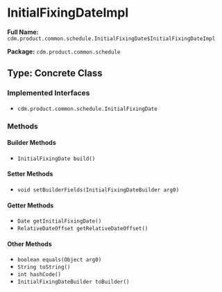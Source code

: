 # InitialFixingDateImpl

**Full Name:** `cdm.product.common.schedule.InitialFixingDate$InitialFixingDateImpl`

**Package:** `cdm.product.common.schedule`

## Type: Concrete Class

### Implemented Interfaces

- `cdm.product.common.schedule.InitialFixingDate`

### Methods

#### Builder Methods

- `InitialFixingDate build()`

#### Setter Methods

- `void setBuilderFields(InitialFixingDateBuilder arg0)`

#### Getter Methods

- `Date getInitialFixingDate()`
- `RelativeDateOffset getRelativeDateOffset()`

#### Other Methods

- `boolean equals(Object arg0)`
- `String toString()`
- `int hashCode()`
- `InitialFixingDateBuilder toBuilder()`

